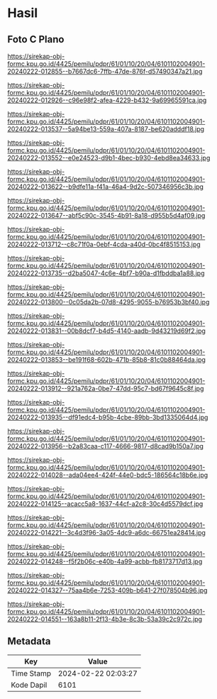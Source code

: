 # Hasil

## Foto C Plano

https://sirekap-obj-formc.kpu.go.id/4425/pemilu/pdpr/61/01/10/20/04/6101102004901-20240222-012855--b7667dc6-7ffb-47de-876f-d57490347a21.jpg

https://sirekap-obj-formc.kpu.go.id/4425/pemilu/pdpr/61/01/10/20/04/6101102004901-20240222-012926--c96e98f2-afea-4229-b432-9a69965591ca.jpg

https://sirekap-obj-formc.kpu.go.id/4425/pemilu/pdpr/61/01/10/20/04/6101102004901-20240222-013537--5a94be13-559a-407a-8187-be620adddf18.jpg

https://sirekap-obj-formc.kpu.go.id/4425/pemilu/pdpr/61/01/10/20/04/6101102004901-20240222-013552--e0e24523-d9b1-4bec-b930-4ebd8ea34633.jpg

https://sirekap-obj-formc.kpu.go.id/4425/pemilu/pdpr/61/01/10/20/04/6101102004901-20240222-013622--b9dfe11a-f41a-46a4-9d2c-507346956c3b.jpg

https://sirekap-obj-formc.kpu.go.id/4425/pemilu/pdpr/61/01/10/20/04/6101102004901-20240222-013647--abf5c90c-3545-4b91-8a18-d955b5d4af09.jpg

https://sirekap-obj-formc.kpu.go.id/4425/pemilu/pdpr/61/01/10/20/04/6101102004901-20240222-013712--c8c71f0a-0ebf-4cda-a40d-0bc4f8515153.jpg

https://sirekap-obj-formc.kpu.go.id/4425/pemilu/pdpr/61/01/10/20/04/6101102004901-20240222-013735--d2ba5047-4c6e-4bf7-b90a-d1fbddba1a88.jpg

https://sirekap-obj-formc.kpu.go.id/4425/pemilu/pdpr/61/01/10/20/04/6101102004901-20240222-013800--0c05da2b-07d8-4295-9055-b76953b3bf40.jpg

https://sirekap-obj-formc.kpu.go.id/4425/pemilu/pdpr/61/01/10/20/04/6101102004901-20240222-013831--00b8dcf7-b4d5-4140-aadb-9d43219d69f2.jpg

https://sirekap-obj-formc.kpu.go.id/4425/pemilu/pdpr/61/01/10/20/04/6101102004901-20240222-013853--be191f68-602b-471b-85b8-81c0b88464da.jpg

https://sirekap-obj-formc.kpu.go.id/4425/pemilu/pdpr/61/01/10/20/04/6101102004901-20240222-013912--921a762a-0be7-47dd-95c7-bd67f9645c8f.jpg

https://sirekap-obj-formc.kpu.go.id/4425/pemilu/pdpr/61/01/10/20/04/6101102004901-20240222-013935--df91edc4-b95b-4cbe-89bb-3bd1335064d4.jpg

https://sirekap-obj-formc.kpu.go.id/4425/pemilu/pdpr/61/01/10/20/04/6101102004901-20240222-013956--b2a83caa-c117-4666-9817-d8cad9b150a7.jpg

https://sirekap-obj-formc.kpu.go.id/4425/pemilu/pdpr/61/01/10/20/04/6101102004901-20240222-014028--ada04ee4-424f-44e0-bdc5-186564c18b6e.jpg

https://sirekap-obj-formc.kpu.go.id/4425/pemilu/pdpr/61/01/10/20/04/6101102004901-20240222-014125--acacc5a8-1637-44cf-a2c8-30c4d5579dcf.jpg

https://sirekap-obj-formc.kpu.go.id/4425/pemilu/pdpr/61/01/10/20/04/6101102004901-20240222-014221--3c4d3f96-3a05-4dc9-a6dc-66751ea28414.jpg

https://sirekap-obj-formc.kpu.go.id/4425/pemilu/pdpr/61/01/10/20/04/6101102004901-20240222-014248--f5f2b06c-e40b-4a99-acbb-fb8173717d13.jpg

https://sirekap-obj-formc.kpu.go.id/4425/pemilu/pdpr/61/01/10/20/04/6101102004901-20240222-014327--75aa4b6e-7253-409b-b641-27f078504b96.jpg

https://sirekap-obj-formc.kpu.go.id/4425/pemilu/pdpr/61/01/10/20/04/6101102004901-20240222-014551--163a8b11-2f13-4b3e-8c3b-53a39c2c972c.jpg


## Metadata

| Key        | Value               |
| ---------- | ------------------- |
| Time Stamp | 2024-02-22 02:03:27 |
| Kode Dapil | 6101                |



